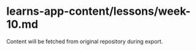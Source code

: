 # learns-app-content/lessons/week-10.md

Content will be fetched from original repository during export.